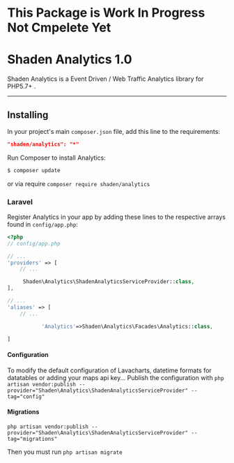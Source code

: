 # This Package is Work In Progress Not Cmpelete Yet

# Shaden Analytics 1.0

Shaden Analytics is a Event Driven / Web Traffic Analytics library for PHP5.7+ .


---

## Installing
In your project's main `composer.json` file, add this line to the requirements:
```json
"shaden/analytics": "*"
```


Run Composer to install Analytics:
```bash
$ composer update
```

or via require
`composer require shaden/analytics`


### Laravel 
Register Analytics in your app by adding these lines to the respective arrays found in `config/app.php`:
```php
<?php
// config/app.php

// ...
'providers' => [
    // ...

     Shaden\Analytics\ShadenAnalyticsServiceProvider::class,
],

// ...
'aliases' => [
    // ...

           'Analytics'=>Shaden\Analytics\Facades\Analytics::class,

]
```
#### Configuration
To modify the default configuration of Lavacharts, datetime formats for datatables or adding your maps api key...
Publish the configuration with 
`php artisan vendor:publish --provider="Shaden\Analytics\ShadenAnalyticsServiceProvider" --tag="config"
`

#### Migrations
`php artisan vendor:publish --provider="Shaden\Analytics\ShadenAnalyticsServiceProvider" --tag="migrations"`

Then you must run 
`php artisan migrate`
